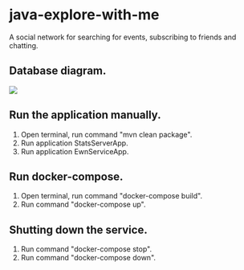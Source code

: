 # java-explore-with-me
A social network for searching for events, subscribing to friends and chatting.

## Database diagram.

![](/home/ivan/Загрузки/datasource.png)

## Run the application manually.
 1. Open terminal, run command "mvn clean package".
 2. Run application StatsServerApp.
 3. Run application EwnServiceApp.

## Run docker-compose.
 1. Open terminal, run command "docker-compose build".
 2. Run command "docker-compose up".

## Shutting down the service.
 1. Run command "docker-compose stop".
 2. Run command "docker-compose down". 